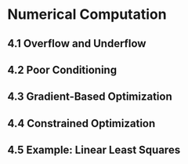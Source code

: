 # Numerical Computation

## 4.1 Overflow and Underflow

## 4.2 Poor Conditioning

## 4.3 Gradient-Based Optimization

## 4.4 Constrained Optimization

## 4.5 Example: Linear Least Squares
